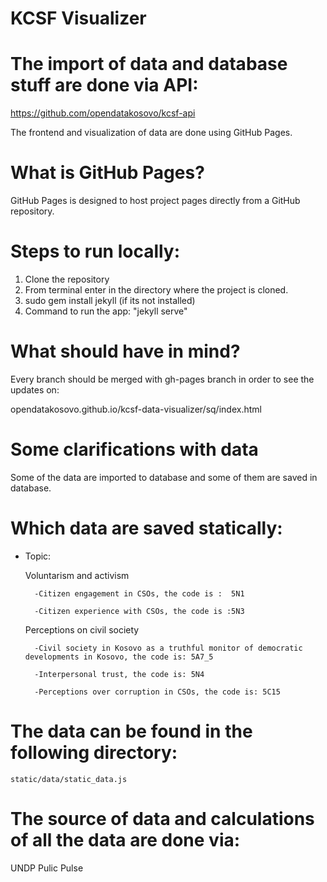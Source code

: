 # KCSF Visualizer


# The import of data and database stuff are done via API:

https://github.com/opendatakosovo/kcsf-api

The frontend and visualization of data are done using GitHub Pages.

# What is GitHub Pages?

GitHub Pages is designed to host project pages directly from a GitHub repository.


# Steps to run locally:
1. Clone the repository
2. From terminal enter in the directory where the project is cloned.
3. sudo gem install jekyll (if its not installed)
3. Command to run the app: "jekyll serve"


# What should have in mind?

Every branch should be merged with gh-pages branch in order to see the updates on:

opendatakosovo.github.io/kcsf-data-visualizer/sq/index.html

# Some clarifications with data

Some of the data are imported to database and some of them are saved in database.

# Which data are saved statically:

- Topic:

	Voluntarism and activism
	
		-Citizen engagement in CSOs, the code is :  5N1
		
		-Citizen experience with CSOs, the code is :5N3 
	Perceptions on civil society
	
		-Civil society in Kosovo as a truthful monitor of democratic developments in Kosovo, the code is: 5A7_5
		
		-Interpersonal trust, the code is: 5N4
		
		-Perceptions over corruption in CSOs, the code is: 5C15

# The data can be found in the following directory:

	static/data/static_data.js


# The source of data and calculations of all the data are done via: 

UNDP Pulic Pulse

